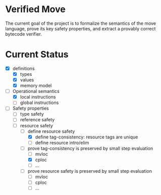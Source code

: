 # Verified Move

The current goal of the project is to formalize the semantics of the move language, prove its key safety properties, and extract a provably correct bytecode verifier.

# Current Status
- [x] definitions
    - [x] types
    - [x] values
    - [x] memory model
- [ ] Operational semantics
    - [x] local instructions
    - [ ] global instructions
- [ ] Safety properties
    - [ ] type safety
    - [ ] reference safety
    - [ ] resource safety
        - [ ] define resource safety
            - [x] define tag-consistency: resource tags are unique
            - [ ] define resource intro/elim
        - [ ] prove tag-consistency is preserved by small step evaluation
            - [ ] mvloc
            - [x] cploc
            - [ ] ...
        - [ ] prove resource safety is preserved by small step evaluation
            - [ ] mvloc
            - [ ] cploc
            - [ ] ...
